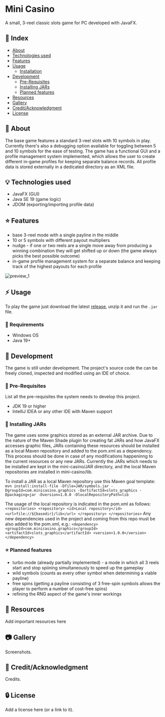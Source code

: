 # Mini Casino

A small, 3-reel classic slots game for PC developed with JavaFX.

## :ledger: Index

- [About](#beginner-about)
- [Technologies used](bulb-technologies-used)
- [Features](#star-features)
- [Usage](#zap-usage)
  - [Installation](#electric_plug-requirements)
- [Development](#wrench-development)
  - [Pre-Requisites](#notebook-pre-requisites)
  - [Installing JARs](#nut_and_bolt-installing-jars)
  - [Planned features](#star-planned-features)
- [Resources](#page_facing_up-resources)
- [Gallery](#camera-gallery)
- [Credit/Acknowledgment](#star2-creditacknowledgment)
- [License](#lock-license)

## :beginner: About
The base game features a standard 3-reel slots with 10 symbols in play. Currently there's also a debugging option available for toggling between 5 and 10 symbols for the ease of testing.
The game has a functional GUI and a profile management system implemented, which allows the user to create different in-game profiles for keeping separate balance records. All profile data is stored externally in a dedicated directory as an XML file.

## :bulb: Technologies used
- JavaFX (GUI)
- Java SE 19 (game logic)
- JDOM (exporting/importing profile data)

## :star: Features
- base 3-reel mode with a single payline in the middle
- 10 or 5 symbols with different payout multipliers
- nudge - if one or two reels are a single move away from producing a winning combination they will get shifted up or down (the game always picks the best possible outcome)
- in-game profile management system for a separate balance and keeping track of the highest payouts for each profile

![preview_1](link)

## :zap: Usage
To play the game just download the latest [release](https://github.com/RobertR-01/mini-casino/releases), unzip it and run the `.jar` file.

### :electric_plug: Requirements
- Windows OS
- Java 19+

## :wrench: Development
The game is still under development. The project's source code the can be freely cloned, inspected and modified using an IDE of choice. 

### :notebook: Pre-Requisites
List all the pre-requisites the system needs to develop this project.
- JDK 19 or higher
- IntelliJ IDEA or any other IDE with Maven support

### :nut_and_bolt: Installing JARs
The game uses some graphics stored as an external JAR archive. Due to the nature of the Maven Shade plugin for creating fat JARs and how JavaFX accesses graphic files, JARs containing these resources should be installed as a local Maven repository and added to the pom.xml as a dependency. This process should be done in case of any modifications happeninng to the current resources or any new JARs.
Currently the JARs which needs to be installed are kept in the mini-casino/JAR directory, and the local Maven repositories are installed in mini-casino/lib.

To install a JAR as a local Maven repository use this Maven goal template:
`mvn install:install-file -Dfile=JAR/symbols.jar
-DgroupId=com.minicasino.graphics
-DartifactId=slots_graphics
-Dpackaging=jar
-Dversion=1.0.0
-DlocalRepositoryPath=lib`

The usage of the local repository is indicated in the pom.xml as follows:
`
<repositories>
<repository>
<id>Local repository</id>
<url>file://${basedir}/lib</url>
</repository>
</repositories>
`
Any new dependencies used in the project and coming from this repo must be also added to the pom.xml, e.g.:
`
<dependency>
    <groupId>com.minicasino.graphics</groupId>
    <artifactId>slots_graphics</artifactId>
    <version>1.0.0</version>
</dependency>
`

### :star: Planned features
- turbo mode (already partially implemented) - a mode in which all 3 reels start and stop spiining simultaneously to speed up the gameplay
- wild symbols (counts as every other symbol when determining a viable payline)
- free spins (getting a payline consisting of 3 free-spin symbols allows the player to perform a number of cost-free spins)
- refining the RNG aspect of the game's inner workings

## :page_facing_up: Resources
Add important resources here

## :camera: Gallery
Screenshots.

## :star2: Credit/Acknowledgment
Credits.

## :lock: License
Add a license here (or a link to it).
